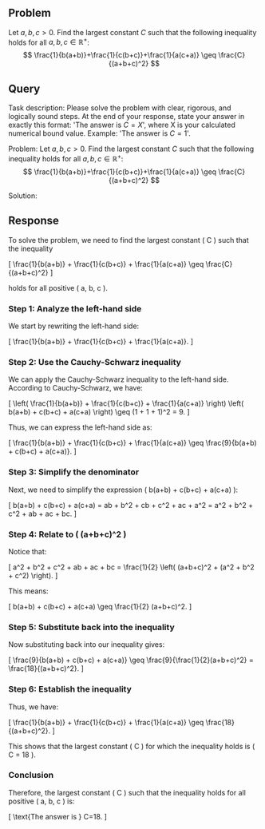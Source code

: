 ## Problem

Let $a, b, c > 0$. Find the largest constant $C$ such that the following inequality holds for all $a, b, c \in \mathbb{R}^{+}$:
$$
\frac{1}{b(a+b)}+\frac{1}{c(b+c)}+\frac{1}{a(c+a)} \geq \frac{C}{(a+b+c)^2}
$$

## Query

Task description: Please solve the problem with clear, rigorous, and logically sound steps. At the end of your response, state your answer in exactly this format: 'The answer is $C=X$', where X is your calculated numerical bound value. Example: 'The answer is $C=1$'.

Problem: Let $a, b, c > 0$. Find the largest constant $C$ such that the following inequality holds for all $a, b, c \in \mathbb{R}^{+}$:
$$
\frac{1}{b(a+b)}+\frac{1}{c(b+c)}+\frac{1}{a(c+a)} \geq \frac{C}{(a+b+c)^2}
$$

Solution:

## Response

To solve the problem, we need to find the largest constant \( C \) such that the inequality 

\[
\frac{1}{b(a+b)} + \frac{1}{c(b+c)} + \frac{1}{a(c+a)} \geq \frac{C}{(a+b+c)^2}
\]

holds for all positive \( a, b, c \).

### Step 1: Analyze the left-hand side

We start by rewriting the left-hand side:

\[
\frac{1}{b(a+b)} + \frac{1}{c(b+c)} + \frac{1}{a(c+a)}.
\]

### Step 2: Use the Cauchy-Schwarz inequality

We can apply the Cauchy-Schwarz inequality to the left-hand side. According to Cauchy-Schwarz, we have:

\[
\left( \frac{1}{b(a+b)} + \frac{1}{c(b+c)} + \frac{1}{a(c+a)} \right) \left( b(a+b) + c(b+c) + a(c+a) \right) \geq (1 + 1 + 1)^2 = 9.
\]

Thus, we can express the left-hand side as:

\[
\frac{1}{b(a+b)} + \frac{1}{c(b+c)} + \frac{1}{a(c+a)} \geq \frac{9}{b(a+b) + c(b+c) + a(c+a)}.
\]

### Step 3: Simplify the denominator

Next, we need to simplify the expression \( b(a+b) + c(b+c) + a(c+a) \):

\[
b(a+b) + c(b+c) + a(c+a) = ab + b^2 + cb + c^2 + ac + a^2 = a^2 + b^2 + c^2 + ab + ac + bc.
\]

### Step 4: Relate to \( (a+b+c)^2 \)

Notice that:

\[
a^2 + b^2 + c^2 + ab + ac + bc = \frac{1}{2} \left( (a+b+c)^2 + (a^2 + b^2 + c^2) \right).
\]

This means:

\[
b(a+b) + c(b+c) + a(c+a) \geq \frac{1}{2} (a+b+c)^2.
\]

### Step 5: Substitute back into the inequality

Now substituting back into our inequality gives:

\[
\frac{9}{b(a+b) + c(b+c) + a(c+a)} \geq \frac{9}{\frac{1}{2}(a+b+c)^2} = \frac{18}{(a+b+c)^2}.
\]

### Step 6: Establish the inequality

Thus, we have:

\[
\frac{1}{b(a+b)} + \frac{1}{c(b+c)} + \frac{1}{a(c+a)} \geq \frac{18}{(a+b+c)^2}.
\]

This shows that the largest constant \( C \) for which the inequality holds is \( C = 18 \).

### Conclusion

Therefore, the largest constant \( C \) such that the inequality holds for all positive \( a, b, c \) is:

\[
\text{The answer is } C=18.
\]